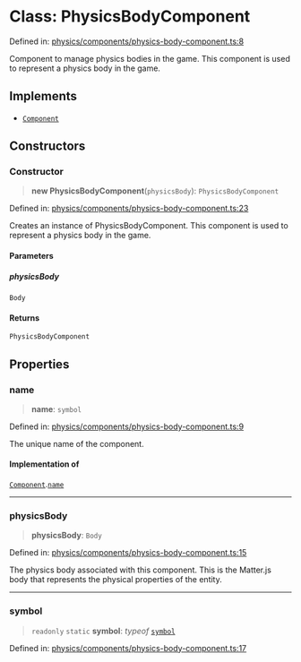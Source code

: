 # Class: PhysicsBodyComponent

Defined in: [physics/components/physics-body-component.ts:8](https://github.com/Forge-Game-Engine/Forge/blob/4b66b21759bd3ab3aaf4c62b3e957c1bb43b7b58/src/physics/components/physics-body-component.ts#L8)

Component to manage physics bodies in the game.
This component is used to represent a physics body in the game.

## Implements

- [`Component`](../interfaces/Component.md)

## Constructors

### Constructor

> **new PhysicsBodyComponent**(`physicsBody`): `PhysicsBodyComponent`

Defined in: [physics/components/physics-body-component.ts:23](https://github.com/Forge-Game-Engine/Forge/blob/4b66b21759bd3ab3aaf4c62b3e957c1bb43b7b58/src/physics/components/physics-body-component.ts#L23)

Creates an instance of PhysicsBodyComponent.
This component is used to represent a physics body in the game.

#### Parameters

##### physicsBody

`Body`

#### Returns

`PhysicsBodyComponent`

## Properties

### name

> **name**: `symbol`

Defined in: [physics/components/physics-body-component.ts:9](https://github.com/Forge-Game-Engine/Forge/blob/4b66b21759bd3ab3aaf4c62b3e957c1bb43b7b58/src/physics/components/physics-body-component.ts#L9)

The unique name of the component.

#### Implementation of

[`Component`](../interfaces/Component.md).[`name`](../interfaces/Component.md#name)

***

### physicsBody

> **physicsBody**: `Body`

Defined in: [physics/components/physics-body-component.ts:15](https://github.com/Forge-Game-Engine/Forge/blob/4b66b21759bd3ab3aaf4c62b3e957c1bb43b7b58/src/physics/components/physics-body-component.ts#L15)

The physics body associated with this component.
This is the Matter.js body that represents the physical properties of the entity.

***

### symbol

> `readonly` `static` **symbol**: *typeof* [`symbol`](#symbol)

Defined in: [physics/components/physics-body-component.ts:17](https://github.com/Forge-Game-Engine/Forge/blob/4b66b21759bd3ab3aaf4c62b3e957c1bb43b7b58/src/physics/components/physics-body-component.ts#L17)
